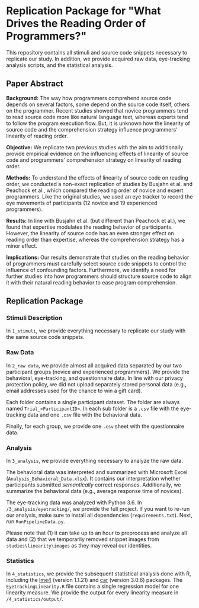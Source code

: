 # Replication Package for "What Drives the Reading Order of Programmers?"

This repository contains all stimuli and source code snippets necessary to replicate our study. In addition, we provide acquired raw data, eye-tracking analysis scripts, and the statistical analysis.

## Paper Abstract

**Background:** The way how programmers comprehend source code depends on several factors, some depend on the source code itself, others on the programmer. Recent studies showed that novice programmers tend to read source code more like natural language text, whereas experts tend to follow the program execution flow. But, it is unknown how the linearity of source code and the comprehension strategy influence programmers' linearity of reading order.

**Objective:** We replicate two previous studies with the aim to additionally provide empirical evidence on the influencing effects of linearity of source code and programmers' comprehension strategy on linearity of reading order.

**Methods:** To understand the effects of linearity of source code on reading order, we conducted a non-exact replication of studies by Busjahn et al. and Peachock et al., which compared the reading order of novice and expert programmers. Like the original studies, we used an eye tracker to record the eye movements of participants (12 novice and 19 experienced programmers).

**Results:** In line with Busjahn et al. (but different than Peachock et al.), we found that expertise modulates the reading behavior of participants. However, the linearity of source code has an even stronger effect on reading order than expertise, whereas the comprehension strategy has a minor effect.

**Implications:** Our results demonstrate that studies on the reading behavior of programmers must carefully select source code snippets to control the influence of confounding factors. Furthermore, we identify a need for further studies into how programmers should structure source code to align it with their natural reading behavior to ease program comprehension.

## Replication Package

### Stimuli Description

In `1_stimuli`, we provide everything necessary to replicate our study with the same source code snippets. 

### Raw Data

In `2_raw data`, we provide almost all acquired data separated by our two participant groups (novice and experienced programmers). We provide the behavioral, eye-tracking, and questionnaire data. In line with our privacy protection policy, we did not upload separately stored personal data (e.g., email addresses used for the chance to win a gift card).

Each folder contains a single participant dataset. The folder are always named `Trial_<ParticipantID>`. In each sub folder is a `.csv` file with the eye-tracking data and one `.csv` file with the behavioral data. 

Finally, for each group, we provide one `.csv` sheet with the questionnaire data.

### Analysis

In `3_analysis`, we provide everything necessary to analyze the raw data.

The behavioral data was interpreted and summarized with Microsoft Excel (`Analysis_Behavioral_Data.xlsx`). It contains our interpretation whether participants submitted *semantically* correct responses. Additionally, we summarize the behavioral data (e.g., average response time of novices).

The eye-tracking data was analyzed with Python 3.6. In `/3_analysis/eyetracking/`, we provide the full project. If you want to re-run our analysis, make sure to install all dependencies (`requirements.txt`). Next, run `RunPipelineData.py`. 

Please note that (1) it can take up to an hour to preprocess and analyze all data and (2) that we temporarily removed snippet images from `studies\linearity\images` as they may reveal our identities.

### Statistics

In `4_statistics`, we provide the subsequent statistical analysis done with R, including the [lme4](https://cran.r-project.org/package=lme4) (version 1.1.21) and [car](https://cran.r-project.org/package=car) (version 3.0.6) packages. The `EyetrackingLinearity.R` file contains a single regression model for one linearity measure. We provide the output for every linearity measure in `/4_statistics/output/`.



